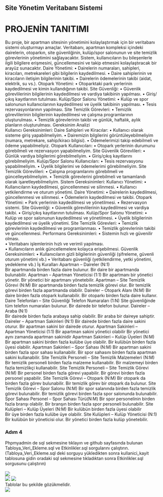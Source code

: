## Site Yönetim Veritabanı Sistemi 
# PROJENİN TANITIMI 
Bu proje, bir apartman sitesinin yönetimini kolaylaştırmak için bir veritabanı sistemi 
oluşturmayı amaçlar. Veritabanı, apartman kompleksi içindeki dairelerin, otoparkın, site 
güvenliğinin, kulüp/spor salonunun ve site temizlik görevlerinin yönetimini sağlayacaktır. 
Sistem, kullanıcıların bu bileşenlerle ilgili bilgilere erişmesini, güncellemesini ve takip 
etmesini kolaylaştıracak bir arayüz sunacaktır. 
Daire Yönetimi: 
• Dairelerin numaraları, sahipleri, kiracıları, metrekareleri gibi bilgilerin kaydedilmesi. 
• Daire sahiplerinin ve kiracıların iletişim bilgilerinin takibi. 
• Dairelerin ödemelerinin takibi (aidat, elektrik, su vs.). 
Otopark Yönetimi: 
• Otoparktaki park yerlerinin kaydedilmesi ve kimin kullandığının takibi. 
Site Güvenliği: 
• Güvenlik görevlilerinin bilgilerinin kaydedilmesi ve vardiya takibinin yapılması. 
• Giriş/çıkış kayıtlarının tutulması. 
Kulüp/Spor Salonu Yönetimi: 
• Kulüp ve spor salonunun kullanıcılarının kaydedilmesi ve üyelik takibinin 
yapılması. 
• Tesis rezervasyonlarının yapılması. 
Site Temizlik Görevleri: 
• Temizlik görevlilerinin bilgilerinin kaydedilmesi ve çalışma programlarının 
oluşturulması. 
• Temizlik görevlerinin takibi ve günlük, haftalık, aylık planların oluşturulması. 
Gereksinim Analizi  
Kullanıcı Gereksinimleri: 
Daire Sahipleri ve Kiracılar: 
• Kullanıcı olarak sisteme giriş yapabilmeliyim. 
• Dairemizin bilgilerini görüntüleyebilmeliyim (numara, metrekare, sahip/kiracı 
bilgisi). 
• Ödemelerimizi takip edebilmeli ve ödeme yapabilmeliyiz. 
Otopark Kullanıcıları: 
• Otopark yerlerinin durumunu görebilmeli ve rezervasyon yapabilmeliyim. 
Site Güvenlik Görevlileri: 
• Günlük vardiya bilgilerimi görebilmeliyim. 
• Giriş/çıkış kayıtlarını görebilmeliyim. 
Kulüp/Spor Salonu Kullanıcıları: 
• Tesis rezervasyonu yapabilmeliyim. 
• Üyelik bilgilerimi ve ödemelerimi görebilmeliyim. 
Site Temizlik Görevlileri: 
• Çalışma programlarımı görebilmeli ve güncelleyebilmeliyim. 
• Temizlik görevlerini görebilmeli ve tamamlandı olarak işaretleyebilmeliyim. 
Sistem Gereksinimleri: 
Kullanıcı Yönetimi: 
• Kullanıcıların kaydedilmesi, güncellenmesi ve silinmesi. 
• Kullanıcı yetkilendirme ve oturum yönetimi. 
Daire Yönetimi: 
• Dairelerin kaydedilmesi, güncellenmesi ve silinmesi. 
• Ödemelerin kaydedilmesi ve takibi. 
Otopark Yönetimi: 
• Park yerlerinin kaydedilmesi ve yönetilmesi. 
• Rezervasyon sistemi. 
Site Güvenliği: 
• Güvenlik görevlilerinin kaydedilmesi ve vardiya takibi. 
• Giriş/çıkış kayıtlarının tutulması. 
Kulüp/Spor Salonu Yönetimi: 
• Kulüp ve spor salonunun kaydedilmesi ve yönetilmesi. 
• Üyelik bilgilerinin kaydedilmesi ve üyelik yönetimi. 
Site Temizlik Görevleri: 
• Temizlik görevlerinin kaydedilmesi ve programlanması. 
• Temizlik görevlerinin takibi ve güncellenmesi. 
Performans Gereksinimleri: 
• Sistemin hızlı ve güvenilir olması.   
• Veritabanı işlemlerinin hızlı ve verimli yapılması.  
• Kullanıcıların anlık güncellemelere kolayca erişebilmesi. 
Güvenlik Gereksinimleri: 
• Kullanıcıların gizli bilgilerinin güvenliği (şifreleme, güvenli oturum yönetimi vb.) 
• Veritabanı güvenliği (yetkilendirme, yetki yönetimi, yedekleme vb.) 
İş Kuralları 
Apartman – Daireler (N:1)  
Bir apartmanda birden fazla daire bulunur. 
Bir daire bir apartmanda bulunabilir. 
Apartman – Apartman Yöneticisi (1:1) 
Bir apartmanı bir yönetici yönetir. 
Bir yönetici bir apartmanı yönetebilir. 
Apartman – Site Temizlik Görevi (N:M) 
Bir apartmanda birden fazla temizlik görevi olur. 
Bir temizlik görevi birden fazla apartmanda olabilir. 
Daireler – Otopark Alanı (N:M) 
Bir daire birden fazla otopark kullanabilir. 
Bir otoparkı birden fazla daire kullanır. 
Daire Telefonları – Site Güvenliği Telefon Numaraları (1:N) 
Site güvenliğinde tüm telefon numaraları bulunur. 
Bir dairede bir telefon bulunur. 
Daireler – Araba (N:1)  
Bir dairede birden fazla arabaya sahip olabilir. 
Bir araba bir daireye sahiptir. 
Daireler – Apartman Sakinleri (N:1) 
Bir dairede birden fazla daire sakini oturur. 
Bir apartman sakini bir dairede oturur. 
Apartman Sakinleri – Apartman Yöneticisi (1:1) 
Bir apartman sakini yönetici olabilir 
Bir yönetici aynı zamanda apartman sakinidir 
Apartman Sakinleri – Kulüp Üyeleri (N:M) 
Bir apartman sakini birden fazla kulübe üye olabilir. 
Bir kulübün birden fazla üyesi olabilir. 
Apartman Sakinleri – Spor Sahası (N:M) 
Bir apartman sakini birden fazla spor sahası kullanabilir. 
Bir spor sahasını birden fazla apartman sakini kullanabilir. 
Site Temizlik Personeli – Site Temizlik Malzemeleri (N:M)  
Bir temizlik personeli birden fazla malzeme kullanabilir. 
Bir malzemeyi birden fazla temizlikçi kullanabilir. 
Site Temizlik Personeli – Site Temizlik Görevi (N:M) 
Bir personel birden fazla görevi yapabilir. 
Bir görevi birden fazla personel yapabilir. 
Site Temizlik Görevi – Otopark (N:M) 
Bir otopark da birden fazla görev bulunabilir. 
Bir temizlik görev bir otopark da bulunur. 
Site Temizlik Görevi – Spor Salonu (N:M) 
Bir spor salanında birden fazla temizlik görevi bulunabilir. 
Bir temizlik görevi birden fazla spor salonunda bulunabilir. 
Spor Sahası Personel – Spor Sahası Türü(N:M) 
Bir spor personelinin birden fazla branşı olabilir. 
Bir branşın birden fazla spor personeli bulunabilir. 
Site Kulüpleri – Kulüp Üyeleri (N:M) 
Bir kulübün birden fazla üyesi olabilir  
Bir üye birden fazla kulübe üye olabilir. 
Site Kulüpleri – Kulüp Yöneticisi (N:1) 
Bir kulübün bir yöneticisi olur. 
Bir yönetici birden fazla kulüp yönetebilir.


### Adım 4 
Phpmyadmin de sql sekmesine tıklayın ve github sayfasında bulunan Tabloya_Veri_Ekleme.sql ve Etkinlikler.sql sorgularını çalıştırın.(Tabloya_Veri_Ekleme.sql deki sorguyu yükledikten sonra kullanici_kayit tablosuna gidin oradaki sql sekmesine tıkladıktan 
sonra Etkinlikler.sql sorgusunu çalıştırın)<br>  
![](/Veri_Tabanina_Erisim/3.png)  
![](/Veri_Tabanina_Erisim/4.png)
![](/Veri_Tabanina_Erisim/2.png)<br>
Tablolar bu şekilde gözükmelidir.<br>
![](/Veri_Tabanina_Erisim/5.png)
